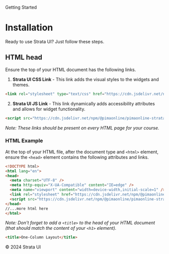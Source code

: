 <p class="section-text">Getting Started</p>

# Installation

Ready to use Strata UI? Just follow these steps.

## HTML head

Ensure the top of your HTML document has the following links.

1. **Strata UI CSS Link** - This link adds the visual styles to the widgets and themes.

```html
<link rel="stylesheet" type="text/css" href="https://cdn.jsdelivr.net/npm/@pimaonline/pimaonline-strataui@2/dist/css/index.css" />
```

2. **Strata UI JS Link** - This link dynamically adds accessibility attributes and allows for widget functionality.

```html
<script src="https://cdn.jsdelivr.net/npm/@pimaonline/pimaonline-strataui@2/dist/js/scripts.js" defer=""></script>
```

_Note: These links should be present on every HTML page for your course._

### HTML Example

At the top of your HTML file, after the document type and `<html>` element, ensure the `<head>` element contains the following attributes and links.

```html
<!DOCTYPE html>
<html lang="en">
<head>
  <meta charset="UTF-8" />
  <meta http-equiv="X-UA-Compatible" content="IE=edge" />
  <meta name="viewport" content="width=device-width,initial-scale=1" />
  <link rel="stylesheet" href="https://cdn.jsdelivr.net/npm/@pimaonline/pimaonline-strataui@2/dist/css/index.css" />
  <script src="https://cdn.jsdelivr.net/npm/@pimaonline/pimaonline-strataui@2/dist/js/scripts.js" defer=""></script>
</head>
//...more html here
</html>
```

_Note: Don't forget to add a `<title>` to the head of your HTML document (that should match the content of your `<h1>` element)._

```html
<title>One-Column Layout</title>
```

  <div class="footer">
    <p>&copy; 2024 Strata UI</p>
  </div>
